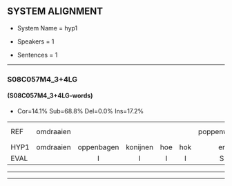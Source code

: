
## SYSTEM ALIGNMENT

- System Name = hyp1

- Speakers = 1

- Sentences = 1

---

### S08C057M4_3+4LG

#### (S08C057M4_3+4LG-words)

- Cor=14.1%	Sub=68.8%	Del=0.0%	Ins=17.2%

|  |  |  |  |  |  |  |  |  |  |  |  |  |  |  |  |  |  |  |  |  |  |  |  |  |  |  |  |  |  |  |  |  |  |  |  |  |  |  |  |  |  |  |  |  |  |  |  |  |  |  |  |  |  |  |  |  |  |  |  |  |  |  |  |  |
|:--- |:---:|:---:|:---:|:---:|:---:|:---:|:---:|:---:|:---:|:---:|:---:|:---:|:---:|:---:|:---:|:---:|:---:|:---:|:---:|:---:|:---:|:---:|:---:|:---:|:---:|:---:|:---:|:---:|:---:|:---:|:---:|:---:|:---:|:---:|:---:|:---:|:---:|:---:|:---:|:---:|:---:|:---:|:---:|:---:|:---:|:---:|:---:|:---:|:---:|:---:|:---:|:---:|:---:|:---:|:---:|:---:|:---:|:---:|:---:|:---:|:---:|:---:|:---:|:---:|
| REF | omdraaien |  |  |  |  | poppenwagen | konijnenhok | * | * | elastiekje | ruziemaken*(ruziemaker) | teddybeer | dierentuin | paddenstoelen | verstoppertje*(verstoppen) | * | * | wasmachine | fototoestel |  | toiletpapier | vrachtwagen |  | buurmannen*(buurman) | vogelkooi | * | * | * | olifant | schommelen | iedereen | schoenenwinkel | *(schoenwinkel) | knutselen | ophangen | *(verjaren) | verjaardag |  |  |  | * | sprookjesboek | tandenborstel | lucifer | slaapkamer | achterdeur | ziekenhuis |  | ziekenhuis | nieuwsgierig | * | afblijven | kabouter | washandje | sneeuwwitje | * | goeiendag | vakantie | limonade | autorijden*(autoreis) | eindelijk | familie |  | chocolade |
| HYP1 | omdraaien | oppenbagen | konijnen | hoe | hok | er | erestikie | snuzmanker | tedibeer | dieren | ten | belden | stoewen | verstoppen | t | verstopperd | hi | masmachine | fototoestel | denwek | papier | vrachtwagen | buurman | val | ge | kooi | vo | o | ifand | schommelen | iedereen | schoon | schoon | winkel | netulrenophangen | vernjagen | verjaardag | ssprookjes | boek | tanden | bostel | licifet | slapkamer | achter | deur | zieke | ziekenhuis | nee | eeh | e | bijven | kaboter | was | handje | sneeuwwitte | he | goeiedag | vakantie | imoade | autoreis | indrijk | familie | sjocke | welde |
| EVAL |  | I | I | I | I | S | S | S | S | S | S | S | S | S | S | S | S | S |  | I | S |  | I | S | S | S | S | S | S |  |  | S | S | S | S | S |  | I | I | I | S | S | S | S | S | S |  | I | S | S | S | S | S | S | S | S | S |  | S | S | S |  | I | S |
---

---
